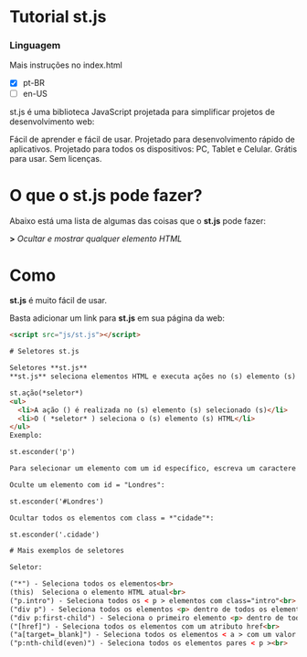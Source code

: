# Tutorial **st.js**

### Linguagem

Mais instruções no index.html

- [x] pt-BR
- [ ] en-US

st.js é uma biblioteca JavaScript projetada para simplificar projetos de desenvolvimento web:

Fácil de aprender e fácil de usar.
Projetado para desenvolvimento rápido de aplicativos.
Projetado para todos os dispositivos: PC, Tablet e Celular.
Grátis para usar. Sem licenças.

# O que o **st.js** pode fazer?
Abaixo está uma lista de algumas das coisas que o **st.js** pode fazer:

**>** *Ocultar e mostrar qualquer elemento HTML*

# Como
**st.js** é muito fácil de usar.

Basta adicionar um link para **st.js** em sua página da web:

```HTML
<script src="js/st.js"></script>

# Seletores st.js

Seletores **st.js**
**st.js** seleciona elementos HTML e executa ações no (s) elemento (s) selecionado (s):

st.ação(*seletor*)
<ul>
  <li>A ação () é realizada no (s) elemento (s) selecionado (s)</li>
  <li>O ( *seletor* ) seleciona o (s) elemento (s) HTML</li>
</ul>
Exemplo:

st.esconder('p')

Para selecionar um elemento com um id específico, escreva um caractere hash, seguido pelo id do elemento HTML:

Oculte um elemento com id = "Londres":

st.esconder('#Londres')

Ocultar todos os elementos com class = *"cidade"*:

st.esconder('.cidade')

# Mais exemplos de seletores

Seletor:

("*") - Seleciona todos os elementos<br>
(this)	Seleciona o elemento HTML atual<br>	
("p.intro") - Seleciona todos os < p > elementos com class="intro"<br>
("div p") - Seleciona todos os elementos <p> dentro de todos os elementos < div ><br>
("div p:first-child") - Seleciona o primeiro elemento <p> dentro de todos os elementos < div ><br>
("[href]") - Seleciona todos os elementos com um atributo href<br>
("a[target=_blank]") - Seleciona todos os elementos < a > com um valor de atributo de destino(target) igual a "_blank"<br>
("p:nth-child(even)") - Seleciona todos os elementos pares < p ><br>
